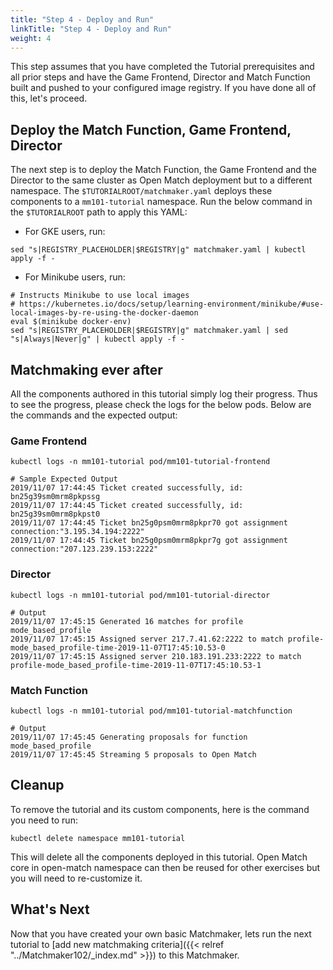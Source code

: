 ```yaml
---
title: "Step 4 - Deploy and Run"
linkTitle: "Step 4 - Deploy and Run"
weight: 4
---
```


This step assumes that you have completed the Tutorial prerequisites and all prior steps and have the Game Frontend, Director and Match Function built and pushed to your configured image registry. If you have done all of this, let's proceed.

## Deploy the Match Function, Game Frontend, Director

The next step is to deploy the Match Function, the Game Frontend and the Director to the same cluster as Open Match deployment but to a different namespace. The `$TUTORIALROOT/matchmaker.yaml` deploys these components to a `mm101-tutorial` namespace. Run the below command in the `$TUTORIALROOT` path to apply this YAML:

- For GKE users, run:
```
sed "s|REGISTRY_PLACEHOLDER|$REGISTRY|g" matchmaker.yaml | kubectl apply -f -
```

- For Minikube users, run:
```
# Instructs Minikube to use local images
# https://kubernetes.io/docs/setup/learning-environment/minikube/#use-local-images-by-re-using-the-docker-daemon
eval $(minikube docker-env)
sed "s|REGISTRY_PLACEHOLDER|$REGISTRY|g" matchmaker.yaml | sed "s|Always|Never|g" | kubectl apply -f -
```

## Matchmaking ever after

All the components authored in this tutorial simply log their progress. Thus to see the progress, please check the logs for the below pods. Below are the commands and the expected output:

### Game Frontend

```
kubectl logs -n mm101-tutorial pod/mm101-tutorial-frontend

# Sample Expected Output
2019/11/07 17:44:45 Ticket created successfully, id: bn25g39sm0mrm8pkpssg
2019/11/07 17:44:45 Ticket created successfully, id: bn25g39sm0mrm8pkpst0
2019/11/07 17:44:45 Ticket bn25g0psm0mrm8pkpr70 got assignment connection:"3.195.34.194:2222"
2019/11/07 17:44:45 Ticket bn25g0psm0mrm8pkpr7g got assignment connection:"207.123.239.153:2222"
```

### Director

```
kubectl logs -n mm101-tutorial pod/mm101-tutorial-director

# Output
2019/11/07 17:45:15 Generated 16 matches for profile mode_based_profile
2019/11/07 17:45:15 Assigned server 217.7.41.62:2222 to match profile-mode_based_profile-time-2019-11-07T17:45:10.53-0
2019/11/07 17:45:15 Assigned server 210.183.191.233:2222 to match profile-mode_based_profile-time-2019-11-07T17:45:10.53-1
```

### Match Function

```
kubectl logs -n mm101-tutorial pod/mm101-tutorial-matchfunction

# Output
2019/11/07 17:45:45 Generating proposals for function mode_based_profile
2019/11/07 17:45:45 Streaming 5 proposals to Open Match
```

## Cleanup

To remove the tutorial and its custom components, here is the command you need to run:

```
kubectl delete namespace mm101-tutorial
```

This will delete all the components deployed in this tutorial. Open Match core in open-match namespace can then be reused for other exercises but you will need to re-customize it.

## What's Next

Now that you have created your own basic Matchmaker, lets run the next tutorial to [add new matchmaking criteria]({{< relref "../Matchmaker102/_index.md" >}}) to this Matchmaker.
